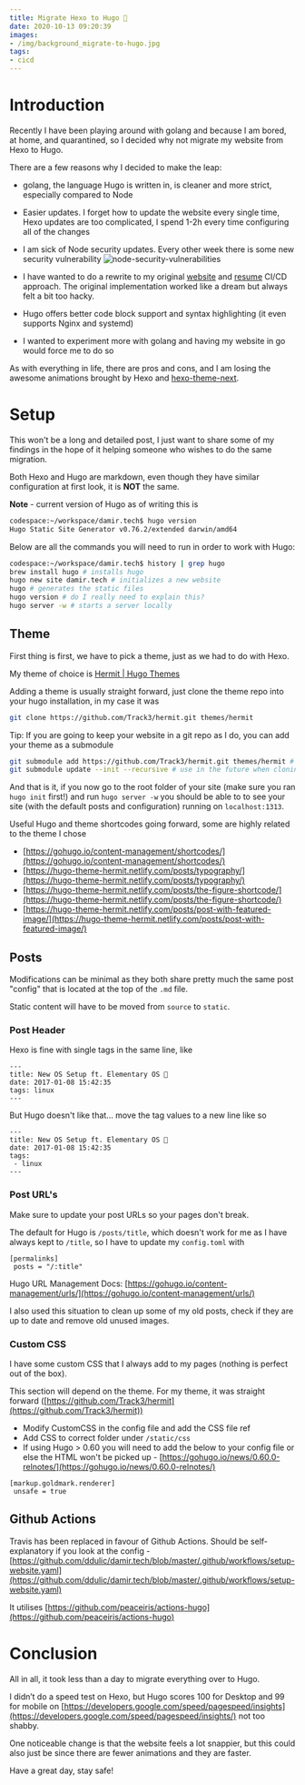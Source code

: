 ```yaml
---
title: Migrate Hexo to Hugo 🚤
date: 2020-10-13 09:20:39
images:
- /img/background_migrate-to-hugo.jpg
tags:
- cicd
---
```


# Introduction

Recently I have been playing around with golang and because I am bored, at home, and quarantined, so I decided why not migrate my website from Hexo to Hugo.

There are a few reasons why I decided to make the leap:

- golang, the language Hugo is written in, is cleaner and more strict, especially compared to Node
- Easier updates. I forget how to update the website every single time, Hexo updates are too complicated, I spend 1-2h every time configuring all of the changes
- I am sick of Node security updates. Every other week there is some new security vulnerability ![node-security-vulnerabilities](/img/node-security-vulnerabilities.png)

- I have wanted to do a rewrite to my original [website](https://damir.tech/2018-website-continuous-deployment-pipeline/) and [resume](https://damir.tech/2018-resume-continuous-deployment-pipeline/) CI/CD approach. The original implementation worked like a dream but always felt a bit too hacky.
- Hugo offers better code block support and syntax highlighting (it even supports Nginx and systemd)
- I wanted to experiment more with golang and having my website in go would force me to do so

As with everything in life, there are pros and cons, and I am losing the awesome animations brought by Hexo and [hexo-theme-next](https://github.com/theme-next/hexo-theme-next).

# Setup

This won't be a long and detailed post, I just want to share some of my findings in the hope of it helping someone who wishes to do the same migration.

Both Hexo and Hugo are markdown, even though they have similar configuration at first look, it is **NOT** the same.

**Note** - current version of Hugo as of writing this is

```bash
codespace:~/workspace/damir.tech$ hugo version
Hugo Static Site Generator v0.76.2/extended darwin/amd64
```

Below are all the commands you will need to run in order to work with Hugo:

```bash
codespace:~/workspace/damir.tech$ history | grep hugo
brew install hugo # installs hugo
hugo new site damir.tech # initializes a new website
hugo # generates the static files
hugo version # do I really need to explain this?
hugo server -w # starts a server locally
```

## Theme

First thing is first, we have to pick a theme, just as we had to do with Hexo.

My theme of choice is [Hermit | Hugo Themes](https://themes.gohugo.io/hermit/)

Adding a theme is usually straight forward, just clone the theme repo into your hugo installation, in my case it was

```bash
git clone https://github.com/Track3/hermit.git themes/hermit
```

Tip: If you are going to keep your website in a git repo as I do, you can add your theme as a submodule

```bash
git submodule add https://github.com/Track3/hermit.git themes/hermit # to initially add the submodule
git submodule update --init --recursive # use in the future when cloning/checking out the repo
```

And that is it, if you now go to the root folder of your site (make sure you ran `hugo init` first!) and run `hugo server -w` you should be able to to see your site (with the default posts and configuration) running on `localhost:1313`.

Useful Hugo and theme shortcodes going forward, some are highly related to the theme I chose

- [https://gohugo.io/content-management/shortcodes/](https://gohugo.io/content-management/shortcodes/)
- [https://hugo-theme-hermit.netlify.com/posts/typography/](https://hugo-theme-hermit.netlify.com/posts/typography/)
- [https://hugo-theme-hermit.netlify.com/posts/the-figure-shortcode/](https://hugo-theme-hermit.netlify.com/posts/the-figure-shortcode/)
- [https://hugo-theme-hermit.netlify.com/posts/post-with-featured-image/](https://hugo-theme-hermit.netlify.com/posts/post-with-featured-image/)

## Posts

Modifications can be minimal as they both share pretty much the same post "config" that is located at the top of the `.md` file.

Static content will have to be moved from `source` to `static`.

### Post Header

Hexo is fine with single tags in the same line, like

```
---
title: New OS Setup ft. Elementary OS 🐧
date: 2017-01-08 15:42:35
tags: linux
---
```

But Hugo doesn't like that... move the tag values to a new line like so

```
---
title: New OS Setup ft. Elementary OS 🐧
date: 2017-01-08 15:42:35
tags:
 - linux
---
```

### Post URL's

Make sure to update your post URLs so your pages don't break.

The default for Hugo is `/posts/title`, which doesn't work for me as I have always kept to `/title`, so I have to update my `config.toml` with

```
[permalinks]
 posts = "/:title"
```

Hugo URL Management Docs: [https://gohugo.io/content-management/urls/](https://gohugo.io/content-management/urls/)

I also used this situation to clean up some of my old posts, check if they are up to date and remove old unused images.

### Custom CSS

I have some custom CSS that I always add to my pages (nothing is perfect out of the box).

This section will depend on the theme. For my theme, it was straight forward ([https://github.com/Track3/hermit](https://github.com/Track3/hermit))

- Modify CustomCSS in the config file and add the CSS file ref
- Add CSS to correct folder under `/static/css`
- If using Hugo > 0.60 you will need to add the below to your config file or else the HTML won't be picked up - [https://gohugo.io/news/0.60.0-relnotes/](https://gohugo.io/news/0.60.0-relnotes/)

```
[markup.goldmark.renderer]
 unsafe = true
```

## Github Actions

Travis has been replaced in favour of Github Actions. Should be self-explanatory if you look at the config - [https://github.com/ddulic/damir.tech/blob/master/.github/workflows/setup-website.yaml](https://github.com/ddulic/damir.tech/blob/master/.github/workflows/setup-website.yaml)

It utilises [https://github.com/peaceiris/actions-hugo](https://github.com/peaceiris/actions-hugo)

# Conclusion

All in all, it took less than a day to migrate everything over to Hugo.

I didn’t do a speed test on Hexo, but Hugo scores 100 for Desktop and 99 for mobile on [https://developers.google.com/speed/pagespeed/insights](https://developers.google.com/speed/pagespeed/insights/) not too shabby.

One noticeable change is that the website feels a lot snappier, but this could also just be since there are fewer animations and they are faster.

Have a great day, stay safe!